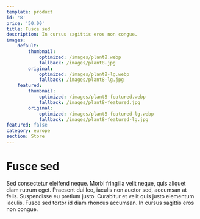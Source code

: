 ```yaml
---
template: product
id: '8'
price: '50.00'
title: Fusce sed
description: In cursus sagittis eros non congue.
images:
    default:
        thumbnail:
            optimized: /images/plant8.webp
            fallback: /images/plant8.jpg
        original:
            optimized: /images/plant8-lg.webp
            fallback: /images/plant8-lg.jpg
    featured: 
        thumbnail:
            optimized: /images/plant8-featured.webp
            fallback: /images/plant8-featured.jpg
        original:
            optimized: /images/plant8-featured-lg.webp
            fallback: /images/plant8-featured-lg.jpg
featured: false
category: europe
section: Store
---
```


# Fusce sed

Sed consectetur eleifend neque. Morbi fringilla velit neque, quis aliquet diam rutrum eget. Praesent dui leo, iaculis non auctor sed, accumsan at felis. Suspendisse eu pretium justo. Curabitur et velit quis justo elementum iaculis. Fusce sed tortor id diam rhoncus accumsan. In cursus sagittis eros non congue.